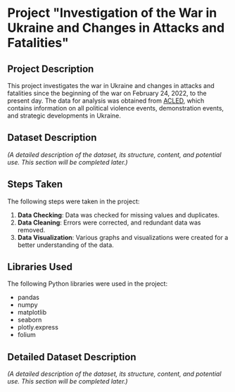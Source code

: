 # Project "Investigation of the War in Ukraine and Changes in Attacks and Fatalities"

## Project Description

This project investigates the war in Ukraine and changes in attacks and fatalities since the beginning of the war on February 24, 2022, to the present day. The data for analysis was obtained from [ACLED](https://acleddata.com), which contains information on all political violence events, demonstration events, and strategic developments in Ukraine.

## Dataset Description

_(A detailed description of the dataset, its structure, content, and potential use. This section will be completed later.)_

## Steps Taken

The following steps were taken in the project:

1. **Data Checking**: Data was checked for missing values and duplicates.
2. **Data Cleaning**: Errors were corrected, and redundant data was removed.
3. **Data Visualization**: Various graphs and visualizations were created for a better understanding of the data.

## Libraries Used

The following Python libraries were used in the project:

- pandas
- numpy
- matplotlib
- seaborn
- plotly.express
- folium

## Detailed Dataset Description

_(A detailed description of the dataset, its structure, content, and potential use. This section will be completed later.)_
